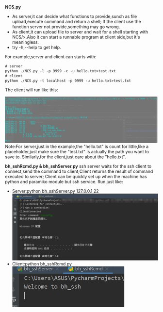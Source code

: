 **NCS.py**
+ As server,it can decide what functions to provide,sunch as file upload,execute command and return a shell;
If the client use the function server not provide,something may go wrong.
+ As client,it can upload file to server and wait for a shell starting with NCS/>.Also it can start a runnable program at client side,but it's meaningless.
+ try -h,--help to get help. 

For example,server and client can starts with:
```shell script
# server
python ./NCS.py -l -p 9999 -c -u hello.txt>test.txt
# client
python ./NCS.py -t localhost -p 9999 -u hello.txt>test.txt
```
The client will run like this:

!["client.png"](../imgs/NCS_client.png)
Note:For server,just in the example,the "hello.txt" is count for little,like a placeholder,just make sure the "test.txt" is actually the path you want to save to.
Similarly,for the client,just care about the "hello.txt".

**bh_sshRcmd.py & bh_sshServer.py**
ssh server waits for the ssh client to connect,send the command to client;Client returns the result of command executed to server;
Client can be quickly set up when the machine has python and paramiko module but ssh service.
Run just like:
+ Server:python bh_sshServer.py 127.0.0.1 22
!["ssh_server"](../imgs/ssh_server.png)
+ Client:python bh_sshRcmd.py
!["ssh_client"](../imgs/ssh_client.png)


